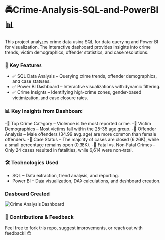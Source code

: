 # 🚔Crime-Analysis-SQL-and-PowerBI📊
This project analyzes crime data using SQL for data querying and Power BI for visualization. The interactive dashboard provides insights into crime trends, victim demographics, offender statistics, and case resolutions.
### 📌 Key Features
- ✅ SQL Data Analysis – Querying crime trends, offender demographics, and case statuses.
- ✅ Power BI Dashboard – Interactive visualizations with dynamic filtering.
- ✅ Crime Insights – Identifying high-crime zones, gender-based victimization, and case closure rates.
### 📊 Key Insights from Dashboard
-🔹 Top Crime Category – Violence is the most reported crime.
-🔹 Victim Demographics – Most victims fall within the 25-35 age group.
-🔹 Offender Analysis – Male offenders (34.99 avg. age) are more common than female offenders.
-🔹 Case Status – The majority of cases are closed (6.26K), while a small percentage remains open (0.38K).
-🔹 Fatal vs. Non-Fatal Crimes – Only 24 cases resulted in fatalities, while 6,614 were non-fatal.
### 🛠 Technologies Used
- SQL – Data extraction, trend analysis, and reporting.
- Power BI
 – Data visualization, DAX calculations, and dashboard creation.
### Dasboard Created
![Crime Analysis Dashboard](https://github.com/user-attachments/assets/0f97db87-0030-4a2e-97e4-a275ca726737)
### 📢 Contributions & Feedback
Feel free to fork this repo, suggest improvements, or reach out with feedback! 😊
